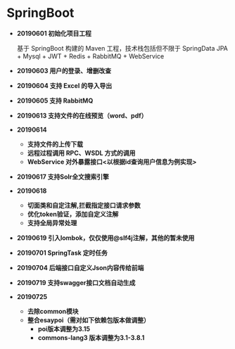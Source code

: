# SpringBoot
* **20190601 初始化项目工程**

    基于 SpringBoot 构建的 Maven 工程，技术栈包括但不限于 SpringData JPA + Mysql + JWT + Redis + RabbitMQ + WebService
* **20190603 用户的登录、增删改查**
* **20190604 支持 Excel 的导入导出**
* **20190605 支持 RabbitMQ**
* **20190613 支持文件的在线预览（word、pdf）**
* **20190614** 
	* **支持文件的上传下载**
	* **远程过程调用 RPC、WSDL 方式的调用**
	* **WebService 对外暴露接口<以根据id查询用户信息为例实现>**
* **20190617 支持Solr全文搜索引擎** 
* **20190618**
    * **切面类和自定注解,拦截指定接口请求参数** 
    * **优化token验证，添加自定义注解**
    * **支持全局异常处理** 
* **20190619 引入lombok，仅仅使用@slf4j注解，其他的暂未使用**
* **20190701 SpringTask 定时任务** 
* **20190704 后端接口自定义Json内容传给前端** 
* **20190719 支持swagger接口文档自动生成** 
* **20190725** 
    * **去除common模块** 
    * **整合esaypoi（需对如下依赖包版本做调整）** 
        * **poi版本调整为3.15** 
        * **commons-lang3 版本调整为3.1-3.8.1** 